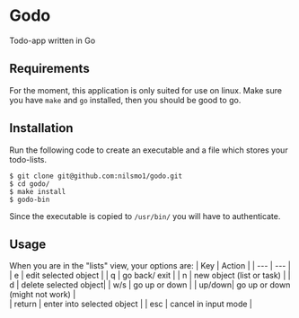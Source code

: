# Godo

Todo-app written in Go

## Requirements
For the moment, this application is only suited for use on linux. Make sure you have `make` and `go` installed, then you should be good to go.

## Installation
Run the following code to create an executable and a file which stores your todo-lists.
```console
$ git clone git@github.com:nilsmo1/godo.git
$ cd godo/
$ make install
$ godo-bin
```
Since the executable is copied to `/usr/bin/` you will have to authenticate.

## Usage
When you are in the "lists" view, your options are:
| Key | Action |
| --- | --- |
| e | edit selected object |
| q | go back/ exit |
| n | new object (list or task) | 
| d | delete selected object|
| w/s | go up or down |
| up/down| go up or down (might not work) |   
| return | enter into selected object |
| esc | cancel in input mode |
